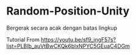 # Random-Position-Unity
Bergerak secara acak dengan batas lingkup

Tutorial From https://youtu.be/sf9_ingF57s?list=PLBIb_auVtBwCKQk6blxNPYC5GEuaC4DGm
